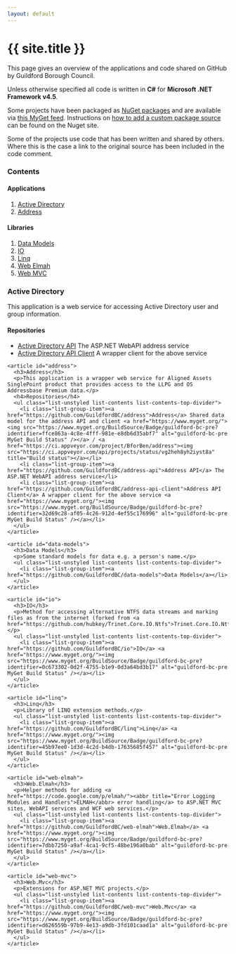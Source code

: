 ```yaml
---
layout: default
---
```


<div class="page-header">
    <h1>{{ site.title }}</h1>
</div>

<p class="lead">This page gives an overview of the applications and code shared on GitHub by Guildford Borough Council.</p>

Unless otherwise specified all code is written in **C#** for **Microsoft .NET Framework v4.5**.

Some projects have been packaged as [NuGet packages](http://www.nuget.org/) and are available via [this MyGet feed](https://www.myget.org/F/guildford-bc/). Instructions on [how to add a custom package source](http://docs.nuget.org/docs/start-here/managing-nuget-packages-using-the-dialog#Package_Sources) can be found on the Nuget site.

Some of the projects use code that has been written and shared by others. Where this is the case a link to the original source has been included in the code comment.

<div class="row">
  <div class="col-md-3">
    <nav>
      <h3>Contents</h3>
      <h4>Applications</h4>
      <ol class="list-group list-contents list-contents-bottom-divider">
          <li class="list-group-item"><a href="#active-directory">Active Directory</a></li>
          <li class="list-group-item"><a href="#address">Address</a></li>
      </ol>
      <h4>Libraries</h4>
      <ol class="list-unstyled list-contents list-contents-bottom-divider">
          <li class="list-group-item"><a href="#data-models">Data Models</a></li>
          <li class="list-group-item"><a href="#io">IO</a></li>
          <li class="list-group-item"><a href="#linq">Linq</a></li>
          <li class="list-group-item"><a href="#web-elmah">Web Elmah</a></li>
          <li class="list-group-item"><a href="#web-mvc">Web MVC</a></li>
      </ol>
    </nav>
  </div>

  <div class="col-md-8 col-md-offset-1">
    <article id="active-directory">
      <h3>Active Directory</h3>
      <p>This application is a web service for accessing Active Directory user and group information.</p>
      <h4>Repositories</h4>
      <ul class="list-unstyled list-contents list-contents-top-divider">
        <li class="list-group-item"><a href="https://github.com/GuildfordBC/activedirectory-api">Active Directory API</a> The ASP.NET WebAPI address service</li>
        <li class="list-group-item"><a href="https://github.com/GuildfordBC/activedirectory-api-client">Active Directory API Client</a> A wrapper client for the above service</li>
      </ul>
    </article>

    <article id="address">
      <h3>Address</h3>
      <p>This application is a wrapper web service for Aligned Assets SinglePoint product that provides access to the LLPG and OS Addressbase Premium data.</p>
      <h4>Repositories</h4>
      <ul class="list-unstyled list-contents list-contents-top-divider">
        <li class="list-group-item"><a href="https://github.com/GuildfordBC/address">Address</a> Shared data model for the address API and client <a href="https://www.myget.org/"><img src="https://www.myget.org/BuildSource/Badge/guildford-bc-pre?identifier=ffce863a-4c8e-4fff-981e-e8db6d35abf7" alt="guildford-bc-pre MyGet Build Status" /></a> / <a href="https://ci.appveyor.com/project/BforBen/address"><img src="https://ci.appveyor.com/api/projects/status/vg2heh8yh2iyst8a" title="Build status"></a></li>
        <li class="list-group-item"><a href="https://github.com/GuildfordBC/address-api">Address API</a> The ASP.NET WebAPI address service</li>
        <li class="list-group-item"><a href="https://github.com/GuildfordBC/address-api-client">Address API Client</a> A wrapper client for the above service <a href="https://www.myget.org/"><img src="https://www.myget.org/BuildSource/Badge/guildford-bc-pre?identifier=32d69c28-af05-4c26-912d-4ef55c176996" alt="guildford-bc-pre MyGet Build Status" /></a></li>
      </ul>
    </article>

    <article id="data-models">
      <h3>Data Models</h3>
      <p>Some standard models for data e.g. a person's name.</p>
      <ul class="list-unstyled list-contents list-contents-top-divider">
        <li class="list-group-item"><a href="https://github.com/GuildfordBC/data-models">Data Models</a></li>
      </ul>
    </article>

    <article id="io">
      <h3>IO</h3>
      <p>Method for accessing alternative NTFS data streams and marking files as from the internet (forked from <a href="https://github.com/hubkey/Trinet.Core.IO.Ntfs">Trinet.Core.IO.Ntfs</a>).</p>
      <ul class="list-unstyled list-contents list-contents-top-divider">
        <li class="list-group-item"><a href="https://github.com/GuildfordBC/io">IO</a> <a href="https://www.myget.org/"><img src="https://www.myget.org/BuildSource/Badge/guildford-bc-pre?identifier=0c673302-0d2f-4755-b1e9-0d3a64bd3b17" alt="guildford-bc-pre MyGet Build Status" /></a></li>
      </ul>
    </article>

    <article id="linq">
      <h3>Linq</h3>
      <p>Library of LINQ extension methods.</p>
      <ul class="list-unstyled list-contents list-contents-top-divider">
        <li class="list-group-item"><a href="https://github.com/GuildfordBC/linq">Linq</a> <a href="https://www.myget.org/"><img src="https://www.myget.org/BuildSource/Badge/guildford-bc-pre?identifier=45b97ee0-1d3d-4c2d-b4db-17635685f457" alt="guildford-bc-pre MyGet Build Status" /></a></li>
      </ul>
    </article>

    <article id="web-elmah">
      <h3>Web.Elmah</h3>
      <p>Helper methods for adding <a href="https://code.google.com/p/elmah/"><abbr title="Error Logging Modules and Handlers">ELMAH</abbr> error handling</a> to ASP.NET MVC sites, WebAPI services and WCF web services.</p>
      <ul class="list-unstyled list-contents list-contents-top-divider">
        <li class="list-group-item"><a href="https://github.com/GuildfordBC/web-elmah">Web.Elmah</a> <a href="https://www.myget.org/"><img src="https://www.myget.org/BuildSource/Badge/guildford-bc-pre?identifier=7dbb7250-a9af-4ca1-9cf5-48be196a0bab" alt="guildford-bc-pre MyGet Build Status" /></a></li>
      </ul>
    </article>

    <article id="web-mvc">
      <h3>Web.Mvc</h3>
      <p>Extensions for ASP.NET MVC projects.</p>
      <ul class="list-unstyled list-contents list-contents-top-divider">
        <li class="list-group-item"><a href="https://github.com/GuildfordBC/web-mvc">Web.Mvc</a> <a href="https://www.myget.org/"><img src="https://www.myget.org/BuildSource/Badge/guildford-bc-pre?identifier=d626559b-97b9-4e13-a9db-3fd101caad1a" alt="guildford-bc-pre MyGet Build Status" /></a></li>
      </ul>
    </article>
  </div>
</div>
